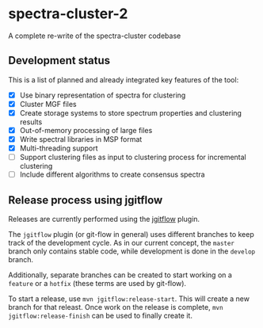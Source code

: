 # spectra-cluster-2
A complete re-write of the spectra-cluster codebase

## Development status

This is a list of planned and already integrated key features of the tool:

  - [x] Use binary representation of spectra for clustering
  - [x] Cluster MGF files
  - [x] Create storage systems to store spectrum properties and clustering results
  - [x] Out-of-memory processing of large files
  - [x] Write spectral libraries in MSP format
  - [x] Multi-threading support
  - [ ] Support clustering files as input to clustering process for incremental clustering
  - [ ] Include different algorithms to create consensus spectra

## Release process using jgitflow

Releases are currently performed using the
[jgitflow](https://bitbucket.org/atlassian/jgit-flow/wiki/Home) plugin.

The `jgitflow` plugin (or git-flow in general) uses different branches
to keep track of the development cycle. As in our current concept,
the `master` branch only contains stable code, while development is
done in the `develop` branch.

Additionally, separate branches can be created to start working on
a `feature` or a `hotfix` (these terms are used by git-flow).

To start a release, use `mvn jgitflow:release-start`. This will
create a new branch for that releast. Once work on the release
is complete, `mvn jgitflow:release-finish` can be used to finally
create it.
